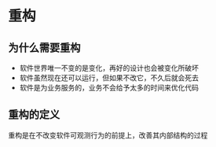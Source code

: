 # 重构

## 为什么需要重构

- 软件世界唯一不变的是变化，再好的设计也会被变化所破坏
- 软件虽然现在还可以运行，但如果不改它，不久后就会死去
- 软件是为业务服务的，业务不会给予太多的时间来优化代码

## 重构的定义

重构是在不改变软件可观测行为的前提上，改善其内部结构的过程


